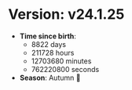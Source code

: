 # Version: v24.1.25
- **Time since birth**:
  - 8822 days
  - 211728 hours
  - 12703680 minutes
  - 762220800 seconds
- **Season**: Autumn 🍁
